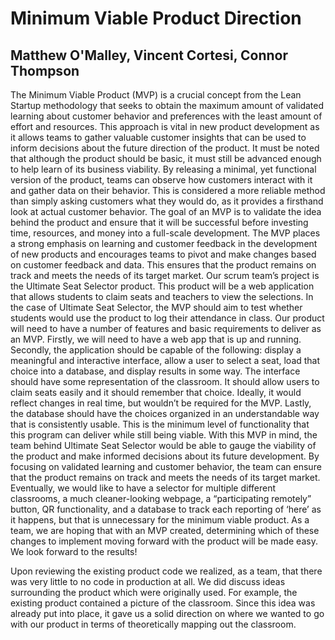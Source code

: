 # Minimum Viable Product Direction
## Matthew O'Malley, Vincent Cortesi, Connor Thompson

The Minimum Viable Product (MVP) is a crucial concept from the Lean Startup 
methodology that seeks to obtain the maximum amount of validated learning about 
customer behavior and preferences with the least amount of effort and resources. 
This approach is vital in new product development as it allows teams to gather 
valuable customer insights that can be used to inform decisions about the future 
direction of the product. It must be noted that although the product should be 
basic, it must still be advanced enough to help learn of its business viability.
By releasing a minimal, yet functional version of the product, teams can observe 
how customers interact with it and gather data on their behavior. This is considered
 a more reliable method than simply asking customers what they would do, as it 
provides a firsthand look at actual customer behavior. The goal of an MVP is to 
validate the idea behind the product and ensure that it will be successful before 
investing time, resources, and money into a full-scale development. The MVP places 
a strong emphasis on learning and customer feedback in the development of new products
 and encourages teams to pivot and make changes based on customer feedback and data.
 This ensures that the product remains on track and meets the needs of its target market.
Our scrum team’s project is the Ultimate Seat Selector product. This product will be a web 
application that allows students to claim seats and teachers to view the selections.
In the case of Ultimate Seat Selector, the MVP should aim to test whether students
 would use the product to log their attendance in class. Our product will need to 
have a number of features and basic requirements to deliver as an MVP. Firstly, we 
will need to have a web app that is up and running. Secondly, the application 
should be capable of the following: display a meaningful and interactive interface, 
allow a user to select a seat, load that choice into a database, and display results
 in some way. The interface should have some representation of the classroom. It 
should allow users to claim seats easily and it should remember that choice. 
Ideally, it would reflect changes in real time, but wouldn’t be required for the 
MVP. Lastly, the database should have the choices organized in an understandable 
way that is consistently usable. This is the minimum level of functionality that 
this program can deliver while still being viable.
With this MVP in mind, the team behind Ultimate Seat Selector would be able to gauge
 the viability of the product and make informed decisions about its future 
development. By focusing on validated learning and customer behavior, the team can 
ensure that the product remains on track and meets the needs of its target market. 
Eventually, we would like to have a selector for multiple different classrooms, a 
much cleaner-looking webpage, a “participating remotely” button, QR functionality, 
and a database to track each reporting of ‘here’ as it happens, but that is 
unnecessary for the minimum viable product. As a team, we are hoping that with an 
MVP created, determining which of these changes to implement moving forward with 
the product will be made easy. We look forward to the results!

Upon reviewing the existing product code we realized, as a team, that there was very
little to no code in production at all. We did discuss ideas surrounding the product
which were originally used. For example, the existing product contained a picture of 
the classroom. Since this idea was already put into place, it gave us a solid direction
on where we wanted to go with our product in terms of theoretically mapping out the
classroom.
